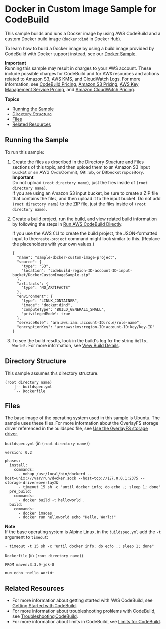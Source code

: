 # Docker in Custom Image Sample for CodeBuild<a name="sample-docker-custom-image"></a>

This sample builds and runs a Docker image by using AWS CodeBuild and a custom Docker build image \(`docker:dind` in Docker Hub\)\. 

To learn how to build a Docker image by using a build image provided by CodeBuild with Docker support instead, see our [Docker Sample](sample-docker.md)\.

**Important**  
Running this sample may result in charges to your AWS account\. These include possible charges for CodeBuild and for AWS resources and actions related to Amazon S3, AWS KMS, and CloudWatch Logs\. For more information, see [CodeBuild Pricing](http://aws.amazon.com/codebuild/pricing), [Amazon S3 Pricing](http://aws.amazon.com/s3/pricing), [AWS Key Management Service Pricing](http://aws.amazon.com/kms/pricing), and [Amazon CloudWatch Pricing](http://aws.amazon.com/cloudwatch/pricing)\.

**Topics**
+ [Running the Sample](#sample-docker-custom-image-running)
+ [Directory Structure](#sample-docker-custom-image-dir)
+ [Files](#sample-docker-custom-image-files)
+ [Related Resources](#w10aac11c41c31c17)

## Running the Sample<a name="sample-docker-custom-image-running"></a>

To run this sample:

1. Create the files as described in the Directory Structure and Files sections of this topic, and then upload them to an Amazon S3 input bucket or an AWS CodeCommit, GitHub, or Bitbucket repository\. 
**Important**  
Do not upload `(root directory name)`, just the files inside of `(root directory name)`\.   
If you are using an Amazon S3 input bucket, be sure to create a ZIP file that contains the files, and then upload it to the input bucket\. Do not add `(root directory name)` to the ZIP file, just the files inside of `(root directory name)`\.

1. Create a build project, run the build, and view related build information by following the steps in [Run AWS CodeBuild Directly](how-to-run.md)\.

   If you use the AWS CLI to create the build project, the JSON\-formatted input to the`create-project` command might look similar to this\. \(Replace the placeholders with your own values\.\)

   ```
   {
     "name": "sample-docker-custom-image-project",
     "source": {
       "type": "S3",
       "location": "codebuild-region-ID-account-ID-input-bucket/DockerCustomImageSample.zip"
     },
     "artifacts": {
       "type": "NO_ARTIFACTS"
     },
     "environment": {
       "type": "LINUX_CONTAINER",
       "image": "docker:dind",
       "computeType": "BUILD_GENERAL1_SMALL",
       "privilegedMode": true
     },
     "serviceRole": "arn:aws:iam::account-ID:role/role-name",
     "encryptionKey": "arn:aws:kms:region-ID:account-ID:key/key-ID"
   }
   ```

1. To see the build results, look in the build's log for the string `Hello, World!`\. For more information, see [View Build Details](view-build-details.md)\.

## Directory Structure<a name="sample-docker-custom-image-dir"></a>

This sample assumes this directory structure\.

```
(root directory name)
    |-- buildspec.yml
    `-- Dockerfile
```

## Files<a name="sample-docker-custom-image-files"></a>

The base image of the operating system used in this sample is Ubuntu\. The sample uses these files\. For more information about the OverlayFS storage driver referenced in the buildspec file, see [Use the OverlayFS storage driver](https://docs.docker.com/storage/storagedriver/overlayfs-driver/)\.

`buildspec.yml` \(in `(root directory name)`\)

```
version: 0.2

phases:
  install:
    commands:
      - nohup /usr/local/bin/dockerd --host=unix:///var/run/docker.sock --host=tcp://127.0.0.1:2375 --storage-driver=overlay2&
      - timeout 15 sh -c "until docker info; do echo .; sleep 1; done"
  pre_build:
    commands:
      - docker build -t helloworld .
  build:
    commands:
      - docker images
      - docker run helloworld echo "Hello, World!"
```

**Note**  
 If the base operating system is Alpine Linux, in the `buildspec.yml` add the `-t` argument to `timeout`:   

```
- timeout -t 15 sh -c "until docker info; do echo .; sleep 1; done"
```

`Dockerfile` \(in `(root directory name)`\)

```
FROM maven:3.3.9-jdk-8
 
RUN echo "Hello World"
```

## Related Resources<a name="w10aac11c41c31c17"></a>
+ For more information about getting started with AWS CodeBuild, see [Getting Started with CodeBuild](getting-started.md)\.
+ For more information about troubleshooting problems with CodeBuild, see [Troubleshooting CodeBuild](troubleshooting.md)\.
+ For more information about limits in CodeBuild, see [Limits for CodeBuild](limits.md)\.
